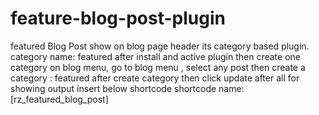 # feature-blog-post-plugin
featured Blog Post show on blog page header
its category based plugin. category name: featured
after install and active plugin then create one category on blog menu, go to blog menu , select any post then create a category : featured
after create category then click update
after all for showing output insert below shortcode
shortcode name: [rz_featured_blog_post]
